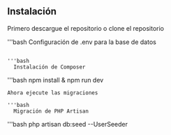 
## Instalación

Primero descargue el repositorio o clone el repositorio

'''bash
  Configuración de .env para la base de datos 
```
    
'''bash
  Instalación de Composer 
```

'''bash
  npm install & npm run dev 
```
Ahora ejecute las migraciones 

'''bash
  Migración de PHP Artisan
```

'''bash
  php artisan db:seed --UserSeeder
```



